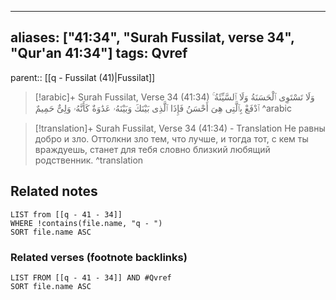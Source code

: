 
---
aliases: ["41:34", "Surah Fussilat, verse 34", "Qur'an 41:34"]
tags: Qvref
---

parent:: [[q - Fussilat (41)|Fussilat]]

> [!arabic]+ Surah Fussilat, Verse 34 (41:34)
> <span class="quran-arabic">وَلَا تَسْتَوِى ٱلْحَسَنَةُ وَلَا ٱلسَّيِّئَةُ ۚ ٱدْفَعْ بِٱلَّتِى هِىَ أَحْسَنُ فَإِذَا ٱلَّذِى بَيْنَكَ وَبَيْنَهُۥ عَدَٰوَةٌ كَأَنَّهُۥ وَلِىٌّ حَمِيمٌ</span>
^arabic

> [!translation]+ Surah Fussilat, Verse 34 (41:34) - Translation
> Не равны добро и зло. Оттолкни зло тем, что лучше, и тогда тот, с кем ты враждуешь, станет для тебя словно близкий любящий родственник.
^translation



## Related notes
```dataview
LIST from [[q - 41 - 34]]
WHERE !contains(file.name, "q - ")
SORT file.name ASC
```

### Related verses (footnote backlinks)
```dataview
LIST FROM [[q - 41 - 34]] AND #Qvref
SORT file.name ASC
```

